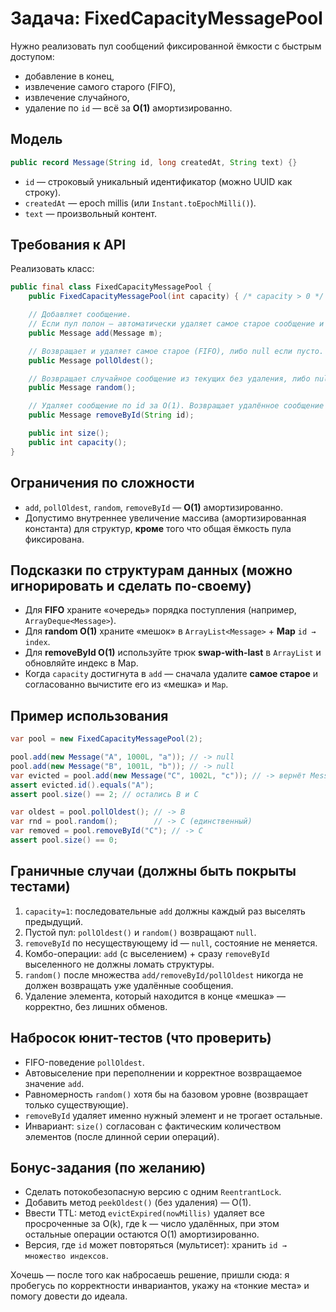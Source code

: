 # Задача: FixedCapacityMessagePool

Нужно реализовать пул сообщений фиксированной ёмкости с быстрым доступом:

* добавление в конец,
* извлечение самого старого (FIFO),
* извлечение случайного,
* удаление по `id` — всё за **O(1)** амортизированно.

## Модель

```java
public record Message(String id, long createdAt, String text) {}
```

* `id` — строковый уникальный идентификатор (можно UUID как строку).
* `createdAt` — epoch millis (или `Instant.toEpochMilli()`).
* `text` — произвольный контент.

## Требования к API

Реализовать класс:

```java
public final class FixedCapacityMessagePool {
    public FixedCapacityMessagePool(int capacity) { /* capacity > 0 */ }

    // Добавляет сообщение.
    // Если пул полон — автоматически удаляет самое старое сообщение и возвращает его; иначе возвращает null.
    public Message add(Message m);

    // Возвращает и удаляет самое старое (FIFO), либо null если пусто.
    public Message pollOldest();

    // Возвращает случайное сообщение из текущих без удаления, либо null если пусто. O(1).
    public Message random();

    // Удаляет сообщение по id за O(1). Возвращает удалённое сообщение или null если такого нет.
    public Message removeById(String id);

    public int size();
    public int capacity();
}
```

## Ограничения по сложности

* `add`, `pollOldest`, `random`, `removeById` — **O(1)** амортизированно.
* Допустимо внутреннее увеличение массива (амортизированная константа) для структур, **кроме** того что общая ёмкость пула фиксирована.

## Подсказки по структурам данных (можно игнорировать и сделать по-своему)

* Для **FIFO** храните «очередь» порядка поступления (например, `ArrayDeque<Message>`).
* Для **random O(1)** храните «мешок» в `ArrayList<Message>` + **Map** `id → index`.
* Для **removeById O(1)** используйте трюк **swap-with-last** в `ArrayList` и обновляйте индекс в Map.
* Когда `capacity` достигнута в `add` — сначала удалите **самое старое** и согласованно вычистите его из «мешка» и `Map`.

## Пример использования

```java
var pool = new FixedCapacityMessagePool(2);

pool.add(new Message("A", 1000L, "a")); // -> null
pool.add(new Message("B", 1001L, "b")); // -> null
var evicted = pool.add(new Message("C", 1002L, "c")); // -> вернёт Message("A", ...)
assert evicted.id().equals("A");
assert pool.size() == 2; // остались B и C

var oldest = pool.pollOldest(); // -> B
var rnd = pool.random();        // -> C (единственный)
var removed = pool.removeById("C"); // -> C
assert pool.size() == 0;
```

## Граничные случаи (должны быть покрыты тестами)

1. `capacity=1`: последовательные `add` должны каждый раз выселять предыдущий.
2. Пустой пул: `pollOldest()` и `random()` возвращают `null`.
3. `removeById` по несуществующему id — `null`, состояние не меняется.
4. Комбо-операции: `add` (с выселением) + сразу `removeById` выселенного не должны ломать структуры.
5. `random()` после множества `add/removeById/pollOldest` никогда не должен возвращать уже удалённые сообщения.
6. Удаление элемента, который находится в конце «мешка» — корректно, без лишних обменов.

## Набросок юнит-тестов (что проверить)

* FIFO-поведение `pollOldest`.
* Автовыселение при переполнении и корректное возвращаемое значение `add`.
* Равномерность `random()` хотя бы на базовом уровне (возвращает только существующие).
* `removeById` удаляет именно нужный элемент и не трогает остальные.
* Инвариант: `size()` согласован с фактическим количеством элементов (после длинной серии операций).

## Бонус-задания (по желанию)

* Сделать потокобезопасную версию с одним `ReentrantLock`.
* Добавить метод `peekOldest()` (без удаления) — O(1).
* Ввести TTL: метод `evictExpired(nowMillis)` удаляет все просроченные за O(k), где k — число удалённых, при этом остальные операции остаются O(1) амортизированно.
* Версия, где `id` может повторяться (мультисет): хранить `id → множество индексов`.

Хочешь — после того как набросаешь решение, пришли сюда: я пробегусь по корректности инвариантов, укажу на «тонкие места» и помогу довести до идеала.
